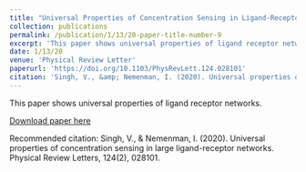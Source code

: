 ```yaml
---
title: "Universal Properties of Concentration Sensing in Ligand-Receptor Networks"
collection: publications
permalink: /publication/1/13/20-paper-title-number-9
excerpt: 'This paper shows universal properties of ligand receptor networks.'
date: 1/13/20
venue: 'Physical Review Letter'
paperurl: 'https://doi.org/10.1103/PhysRevLett.124.028101'
citation: 'Singh, V., &amp; Nemenman, I. (2020). Universal properties of concentration sensing in large ligand-receptor networks. Physical Review Letters, 124(2), 028101.'
---
```

This paper shows universal properties of ligand receptor networks.

[Download paper here](https://doi.org/10.1103/PhysRevLett.124.028101)

Recommended citation: Singh, V., & Nemenman, I. (2020). Universal properties of concentration sensing in large ligand-receptor networks. Physical Review Letters, 124(2), 028101.